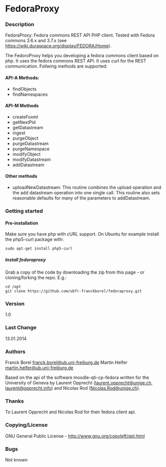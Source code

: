 FedoraProxy
===========

### Description
FedoraProxy: Fedora commons REST API PHP client. Tested with Fedora commons 3.6.x and 3.7.x (see https://wiki.duraspace.org/display/FEDORA/Home).

The FedoroProxy helps you developing a fedora commons client based on php. It uses the fedora commons REST API. It uses curl for the REST communication. Follwing methods are supported:

#### API-A Methods:

- findObjects
- findNamespaces

#### API-M Methods

- createFoxml
- getNextPid
- getDatastream
- ingest
- purgeObject
- purgeDatastream
- purgeNamespace
- modifyObject
- modifyDatastream
- addDatastream


#### Other methods 

- uploadNewDatastream: This routine combines the upload operation and the add datastream operation into one single call.
This routine also sets reasonable defaults for many of the parameters to addDatastream.


### Getting started

#### Pre-installation
Make sure you have php with cURL support. On Ubuntu for example install the php5-curl package with:
```
sudo apt-get install php5-curl
````
##### Install fedoraproxy
Grab a copy of the code by downloading the zip from this page - or cloning/forking the repo. E.g.:

```
cd /opt
git clone https://github.com/ubfr-franckborel/fedoraproxy.git
```

####

### Version
1.0

### Last Change 
13.01.2014

### Authors
Franck Borel <franck.borel@ub.uni-freiburg.de>
Martin Helfer <martin.helfer@ub.uni-freiburg.de>

Based on the api of the software moodle-qti-cp-fedora written for the
University of Geneva by Laurent Opprecht (<laurent.opprecht@unige.ch>, <laurent@opprecht.info>)
and Nicolas Rod (<Nicolas.Rod@unige.ch>).

### Thanks
To Laurent Opprecht and Nicolas Rod for their fedora client api.


### Copying/License
GNU General Public License - http://www.gnu.org/copyleft/gpl.html

### Bugs
Not known
